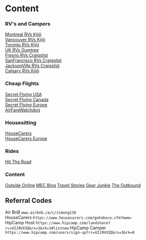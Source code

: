 # Content 

### RV's and Campers
[Montreal RVs Kijiji](http://www.kijiji.ca/b-vr-motorise/ville-de-montreal/c333l1700281?price=__5000&siteLocale=en_CA)  
[Vancouver RVs Kijiji](http://www.kijiji.ca/b-rv-motorhome/greater-vancouver-area/c333l80003?price=__5000)  
[Toronto RVs Kijiji](http://www.kijiji.ca/b-rv-motorhome/gta-greater-toronto-area/c333l1700272?price=__5000)  
[UK RVs Gumtree](https://www.gumtree.com/search?page=1&guess_search_category=campervans-motorhomes&sort=date&q=&distance=0.0001&search_category=campervans-motorhomes&search_location=uk&vehicle_make=&vehicle_model=&vehicle_registration_year=&vehicle_mileage=&seller_type=&vehicle_body_type=&vehicle_fuel_type=&vehicle_transmission=&vehicle_engine_size=&min_price=&max_price=4000)  
[Fresno RVs Craigslist](http://fresno.craigslist.org/search/rva?max_price=5000)  
[SanFrancisco RVs Craigslist](http://sfbay.craigslist.org/search/rva?max_price=5000)  
[JacksonVille RVs Craigslist](https://jacksonville.craigslist.org/search/rva?max_price=5000)  
[Calgary RVs Kijiji](http://www.kijiji.ca/b-rv-motorhome/calgary/c333l1700199?price=__5000)  

### Cheap Flights
[Secret Flying USA](http://www.secretflying.com/usa-deals/)  
[Secret Flying Canada](http://www.secretflying.com/canada-deals/)  
[Secret Flying Europe](http://www.secretflying.com/euro-deals/)  
[AirFareWatchdog](http://www.airfarewatchdog.com/top-50-fares/)  

### Housesitting
[HouseCarers](https://www.housecarers.com)  
[HouseCarers Europe](https://www.housecarers.com/advanced-search-results-housesit.cfm?when=&dateformatin=dd-mm-yy&co=Europe&sta=&cd=&ci=&SearchType=location)

### Rides
[Hit The Road](http://hittheroad.ca/htr/roadtrips.html)  

### Content
[Outside Online](http://www.outsideonline.com/)
[MEC Blog](https://www.mec.ca/en/blog/)
[Travel Stories](http://www.thetravelstories.com/)
[Gear Junkie](https://gearjunkie.com/)
[The Outbound](https://www.theoutbound.com/)

## Referral Codes
Air BnB `www.airbnb.ca/c/simong136`  
HouseCarers `https://www.housecarers.com/gohoboco.cfm?mem=`  
HipCamp Host `https://www.hipcamp.com/landshare?rc=UIJ9VXIQ&rs=3&rk=1#listnow`
HipCamp Camper `https://www.hipcamp.com/users/sign-up?rc=UIJ9VXIQ&rs=3&rk=0`
